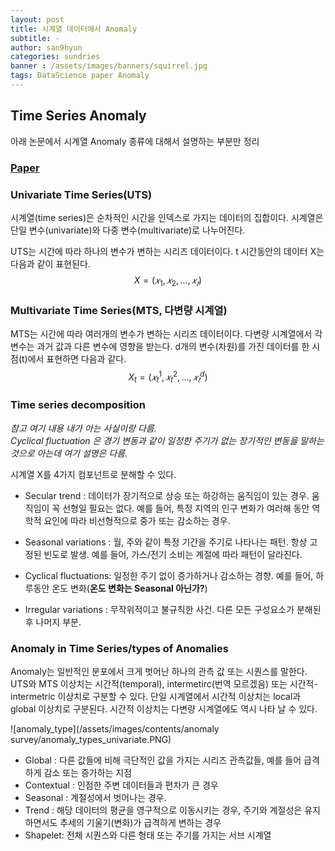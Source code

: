 ```yaml
---
layout: post
title: 시계열 데이터에서 Anomaly
subtitle: -
author: san9hyun
categories: sundries
banner : /assets/images/banners/squirrel.jpg
tags: DataScience paper Anomaly 
---
```


## Time Series Anomaly

아래 논문에서 시계열 Anomaly 종류에 대해서 설명하는 부분만 정리

### [Paper](https://arxiv.org/pdf/2211.05244.pdf)

### Univariate Time Series(UTS)
시계열(time series)은 순차적인 시간을 인덱스로 가지는 데이터의 집합이다.
시계열은 단일 변수(univariate)와 다중 변수(multivariate)로 나누어진다.

UTS는 시간에 따라 하나의 변수가 변하는 시리즈 데이터이다. 
t 시간동안의 데이터 X는 다음과 같이 표현된다.<br>
$$ X = (𝑥_1, 𝑥_2, . . . , 𝑥_𝑡) $$ 

### Multivariate Time Series(MTS, 다변량 시계열)
MTS는 시간에 따라 여러개의 변수가 변하는 시리즈 데이터이다.
다변량 시계열에서 각 변수는 과거 값과 다른 변수에 영향을 받는다.
d개의 변수(차원)를 가진 데이터를 한 시점(t)에서 표현하면 다음과 같다.<br>
$$ X_t = (𝑥_t^1, 𝑥_t^2, . . . , 𝑥_𝑡^d) $$ 

### Time series decomposition 

*참고 여기 내용 내가 아는 사실이랑 다름.*  <br>
*Cyclical fluctuation 은 경기 변동과 같이 일정한 주기가 없는 장기적인 변동을 말하는 것으로 아는데 여기 설명은 다름.* 

시계열 X를 4가지 컴포넌트로 분해할 수 있다.

- Secular trend : 데이터가 장기적으로 상승 또는 하강하는 움직임이 있는 경우. 움직임이 꼭 선형일 필요는 없다. 
  예를 들어, 특정 지역의 인구 변화가 여러해 동안 역학적 요인에 따라 비선형적으로 중가 또는 감소하는 경우.
  
- Seasonal variations : 월, 주와 같이 특정 기간을 주기로 나타나는 패턴. 항상 고정된 빈도로 발생.
  예를 들어, 가스/전기 소비는 계절에 따라 패턴이 달라진다. 

- Cyclical fluctuations: 일정한 주기 없이 증가하거나 감소하는 경향. 예를 들어, 하루동안 온도 변화(**온도 변화는 Seasonal 아닌가?**)

- Irregular variations : 무작위적이고 불규칙한 사건. 다른 모든 구성요소가 분해된 후 나머지 부분. 

### Anomaly in Time Series/types of Anomalies

Anomaly는 일반적인 분포에서 크게 벗어난 하나의 관측 값 또는 시퀀스를 말한다. <br>
UTS와 MTS 이상치는 시간적(temporal), intermetirc(번역 모르겠음) 또는 시간적-intermetric 이상치로 구분할 수 있다.
단일 시계열에서 시간적 이상치는 local과 global 이상치로 구분된다. 시간적 이상치는 다변량 시계열에도 역시 나타 날 수 있다.

![anomaly_type](/assets/images/contents/anomaly survey/anomaly_types_univariate.PNG)

- Global : 다른 값들에 비해 극단적인 값을 가지는 시리즈 관측값들, 예를 들어 급격하게 감소 또는 증가하는 지점
- Contextual : 인점한 주변 데이터들과 편차가 큰 경우
- Seasonal : 계절성에서 벗어나는 경우. 
- Trend : 해당 데이터의 평균을 영구적으로 이동시키는 경우, 주기와 계절성은 유지하면서도 추세의 기울기(변화)가 급격하게 변하는 경우
- Shapelet: 전체 시퀀스와 다른 형태 또는 주기를 가지는 서브 시계열 
